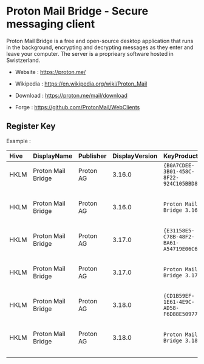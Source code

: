 # Proton Mail Bridge - Secure messaging client

Proton Mail Bridge is a free and open-source desktop application that runs in the background, encrypting and decrypting messages as they enter and leave your computer.
The server is a proprieary software hosted in Swistzerland.

* Website : https://proton.me/
* Wikipedia : https://en.wikipedia.org/wiki/Proton_Mail

* Download : https://proton.me/mail/download
* Forge : https://github.com/ProtonMail/WebClients


## Register Key

Example :

 | Hive | DisplayName | Publisher | DisplayVersion | KeyProduct | UninstallExe |
 |:---- |:----------- |:--------- |:-------------- |:---------- |:------------ |
 | HKLM | Proton Mail Bridge | Proton AG | 3.16.0 | `{B0A7CDEE-3B01-458C-8F22-924C105BBD82}` | `MsiExec.exe /I{B0A7CDEE-3B01-458C-8F22-924C105BBD82}` |
 | HKLM | Proton Mail Bridge | Proton AG | 3.16.0 | `Proton Mail Bridge 3.16.0` | `C:\ProgramData\Caphyon\Advanced Installer\{B0A7CDEE-3B01-458C-8F22-924C105BBD82}\Bridge-Installer.exe /i {B0A7CDEE-3B01-458C-8F22-924C105BBD82} AI_UNINSTALLER_CTP=1` |
 | HKLM | Proton Mail Bridge | Proton AG | 3.17.0 | `{E31158E5-C78B-48F2-BA61-A54719E06C64}` | `MsiExec.exe /I{E31158E5-C78B-48F2-BA61-A54719E06C64}` |
 | HKLM | Proton Mail Bridge | Proton AG | 3.17.0 | `Proton Mail Bridge 3.17.0` | `C:\ProgramData\Caphyon\Advanced Installer\{E31158E5-C78B-48F2-BA61-A54719E06C64}\Bridge-Installer.exe /i {E31158E5-C78B-48F2-BA61-A54719E06C64} AI_UNINSTALLER_CTP=1` |
 | HKLM | Proton Mail Bridge | Proton AG | 3.18.0 | `{CD1B59EF-1E61-4E9C-AD58-F6D88E50977C}` | `MsiExec.exe /I{CD1B59EF-1E61-4E9C-AD58-F6D88E50977C}` |
 | HKLM | Proton Mail Bridge | Proton AG | 3.18.0 | `Proton Mail Bridge 3.18.0` | `C:\ProgramData\Caphyon\Advanced Installer\{CD1B59EF-1E61-4E9C-AD58-F6D88E50977C}\Bridge-Installer.exe /i {CD1B59EF-1E61-4E9C-AD58-F6D88E50977C} AI_UNINSTALLER_CTP=1` |
